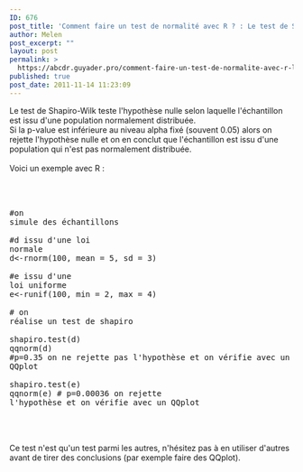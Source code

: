 ```yaml
---
ID: 676
post_title: 'Comment faire un test de normalité avec R ? : Le test de Shapiro-Wilk'
author: Melen
post_excerpt: ""
layout: post
permalink: >
  https://abcdr.guyader.pro/comment-faire-un-test-de-normalite-avec-r-le-test-de-shapiro-wilk/
published: true
post_date: 2011-11-14 11:23:09
---
```

Le test de Shapiro-Wilk teste l'hypothèse nulle selon laquelle l'échantillon est issu d'une population normalement distribuée. <br />Si la p-value est inférieure au niveau alpha fixé (souvent 0.05) alors on rejette l'hypothèse nulle et on en conclut que l'échantillon est issu d'une population qui n'est pas normalement distribuée.<br /><br />Voici un exemple avec R :<br /><br /> <pre lang='rsplus'><br /><br />#on simule des échantillons<br /><br />#d issu d'une loi normale<br />d&lt;-rnorm(100, mean = 5, sd = 3)<br /><br />#e issu d'une loi uniforme<br />e&lt;-runif(100, min = 2, max = 4)<br /><br /># on réalise un test de shapiro<br /><br />shapiro.test(d)<br />qqnorm(d) #p=0.35 on ne rejette pas l'hypothèse et on vérifie avec un QQplot<br /><br />shapiro.test(e)<br />qqnorm(e) # p=0.00036 on rejette l'hypothèse et on vérifie avec un QQplot<br /><br /></pre> <br /><br />Ce test n'est qu'un test parmi les autres, n'hésitez pas à en utiliser d'autres avant de tirer des conclusions (par exemple faire des QQplot).<br /><br />
